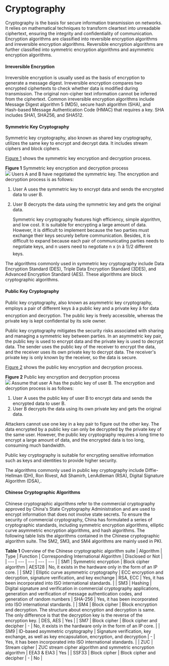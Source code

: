 Cryptography
============

Cryptography is the basis for secure information transmission on networks. It relies on mathematical techniques to transform cleartext into unreadable ciphertext, ensuring the integrity and confidentiality of communication. Encryption algorithms are classified into reversible encryption algorithms and irreversible encryption algorithms. Reversible encryption algorithms are further classified into symmetric encryption algorithms and asymmetric encryption algorithms.

#### Irreversible Encryption

Irreversible encryption is usually used as the basis of encryption to generate a message digest. Irreversible encryption compares two encrypted ciphertexts to check whether data is modified during transmission. The original non-cipher text information cannot be inferred from the ciphertext. Common irreversible encryption algorithms include Message Digest algorithm 5 (MD5), secure hash algorithm (SHA), and Hash-based Message Authentication Code (HMAC) that requires a key. SHA includes SHA1, SHA256, and SHA512.


#### Symmetric Key Cryptography

Symmetric key cryptography, also known as shared key cryptography, utilizes the same key to encrypt and decrypt data. It includes stream ciphers and block ciphers.

[Figure 1](#EN-US_CONCEPT_0000001564006245__fig_dc_fd_pki_000501) shows the symmetric key encryption and decryption process.

**Figure 1** Symmetric key encryption and decryption process  
![](figure/en-us_image_0000001564006289.png)
Users A and B have negotiated the symmetric key. The encryption and decryption process is as follows:

1. User A uses the symmetric key to encrypt data and sends the encrypted data to user B.
2. User B decrypts the data using the symmetric key and gets the original data.
   
   Symmetric key cryptography features high efficiency, simple algorithm, and low cost. It is suitable for encrypting a large amount of data. However, it is difficult to implement because the two parties must exchange their keys securely before communication. Besides, it is difficult to expand because each pair of communicating parties needs to negotiate keys, and n users need to negotiate n x (n â 1)/2 different keys.

The algorithms commonly used in symmetric key cryptography include Data Encryption Standard (DES), Triple Data Encryption Standard (3DES), and Advanced Encryption Standard (AES). These algorithms are block cryptographic algorithms.


#### Public Key Cryptography

Public key cryptography, also known as asymmetric key cryptography, employs a pair of different keys â a public key and a private key â for data encryption and decryption. The public key is freely accessible, whereas the private key is kept confidential by its sole owner.

Public key cryptography mitigates the security risks associated with sharing and managing a symmetric key between parties. In an asymmetric key pair, the public key is used to encrypt data and the private key is used to decrypt data. The sender uses the public key of the receiver to encrypt the data, and the receiver uses its own private key to decrypt data. The receiver's private key is only known by the receiver, so the data is secure.

[Figure 2](#EN-US_CONCEPT_0000001564006245__fig_dc_fd_pki_000502) shows the public key encryption and decryption process.

**Figure 2** Public key encryption and decryption process  
![](figure/en-us_image_0000001513166026.png)
Assume that user A has the public key of user B. The encryption and decryption process is as follows:

1. User A uses the public key of user B to encrypt data and sends the encrypted data to user B.
2. User B decrypts the data using its own private key and gets the original data.

Attackers cannot use one key in a key pair to figure out the other key. The data encrypted by a public key can only be decrypted by the private key of the same user. However, the public key cryptography requires a long time to encrypt a large amount of data, and the encrypted data is too long, consuming much bandwidth.

Public key cryptography is suitable for encrypting sensitive information such as keys and identities to provide higher security.

The algorithms commonly used in public key cryptography include Diffie-Hellman (DH), Ron Rivest, Adi Shamirh, LenAdleman (RSA), Digital Signature Algorithm (DSA),.


#### Chinese Cryptographic Algorithms

Chinese cryptographic algorithms refer to the commercial cryptography approved by China's State Cryptography Administration and are used to encrypt information that does not involve state secrets. To ensure the security of commercial cryptography, China has formulated a series of cryptographic standards, including symmetric encryption algorithms, elliptic curve asymmetric encryption algorithms, and hash algorithms. The following table lists the algorithms contained in the Chinese cryptographic algorithm suite. The SM2, SM3, and SM4 algorithms are mainly used in PKI.

**Table 1** Overview of the Chinese cryptographic algorithm suite
| Algorithm | Type | Function | Corresponding International Algorithm | Disclosed or Not |
| --- | --- | --- | --- | --- |
| SM1 | Symmetric encryption | Block cipher algorithm | AES128 | No, it exists in the hardware only in the form of an IP core. |
| SM2 | Elliptic curve asymmetric cryptography | ECC encryption and decryption, signature verification, and key exchange | RSA, ECC | Yes, it has been incorporated into ISO international standards. |
| SM3 | Hashing | Digital signature and verification in commercial cryptography applications, generation and verification of message authentication codes, and generation of random numbers | SHA-256 | Yes, it has been incorporated into ISO international standards. |
| SM4 | Block cipher | Block encryption and decryption. The structure about encryption and decryption is same. The only difference is that the decryption key is the reverse of the encryption key. | DES, AES | Yes |
| SM7 | Block cipher | Block cipher and decipher | - | No, it exists in the hardware only in the form of an IP core. |
| SM9 | ID-based asymmetric cryptography | Signature verification, key exchange, as well as key encapsulation, encryption, and decryption | - | Yes, it has been incorporated into ISO international standards. |
| ZUC | Stream cipher | ZUC stream cipher algorithm and symmetric encryption algorithm | EEA3 & EIA3 | Yes |
| SSF33 | Block cipher | Block cipher and decipher | - | No |